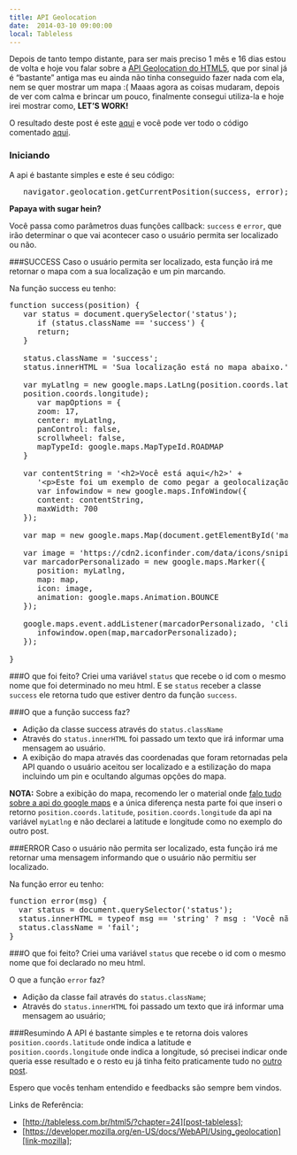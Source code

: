 ```yaml
---
title: API Geolocation
date:  2014-03-10 09:00:00
local: Tableless
---
```


Depois de tanto tempo distante, para ser mais preciso 1 mês e 16 dias estou de volta e hoje vou falar sobre a [API Geolocation do HTML5][api-geolocation-google], que por sinal já é “bastante” antiga mas eu ainda não tinha conseguido fazer nada com ela, nem se quer mostrar um mapa :( Maaas agora as coisas mudaram, depois de ver com calma e brincar um pouco, finalmente consegui utiliza-la e hoje irei mostrar como, **LET’S WORK!**

O resultado deste post é este [aqui][link-final] e você pode ver todo o código comentado [aqui][codigo-comentado].

### Iniciando
A api é bastante simples e este é seu código:

<pre class="lang-javascript">
   navigator.geolocation.getCurrentPosition(success, error);
</pre>

**Papaya with sugar hein?**

Você passa como parâmetros duas funções callback: `success` e `error`, que irão determinar o que vai acontecer caso o usuário permita ser localizado ou não.

###SUCCESS
Caso o usuário permita ser localizado, esta função irá me retornar o mapa com a sua localização e um pin marcando.

Na função success eu tenho:

<pre class="lang-javascript">
function success(position) {
   var status = document.querySelector('status');
      if (status.className == 'success') {
      return;
   }

   status.className = 'success';
   status.innerHTML = 'Sua localização está no mapa abaixo.';

   var myLatlng = new google.maps.LatLng(position.coords.latitude,
   position.coords.longitude);
      var mapOptions = {
      zoom: 17,
      center: myLatlng,
      panControl: false,
      scrollwheel: false,
      mapTypeId: google.maps.MapTypeId.ROADMAP
   }

   var contentString = '&lt;h2&gt;Você está aqui&lt;/h2&gt;' +
      '&lt;p&gt;Este foi um exemplo de como pegar a geolocalização do usuário&lt;/p&gt;';
      var infowindow = new google.maps.InfoWindow({
      content: contentString,
      maxWidth: 700
   });

   var map = new google.maps.Map(document.getElementById('mapuser'), mapOptions);

   var image = 'https://cdn2.iconfinder.com/data/icons/snipicons/500/map-marker-128.png';
   var marcadorPersonalizado = new google.maps.Marker({
      position: myLatlng,
      map: map,
      icon: image,
      animation: google.maps.Animation.BOUNCE
   });

   google.maps.event.addListener(marcadorPersonalizado, 'click', function() {
      infowindow.open(map,marcadorPersonalizado);
   });

}
</pre>


###O que foi feito?
Criei uma variável `status` que recebe o id com o mesmo nome que foi determinado no meu html. E se `status` receber a classe `success` ele retorna tudo que estiver dentro da função `success`.

###O que a função success faz?

- Adição da classe success através do `status.className`
- Através do `status.innerHTML` foi passado um texto que irá informar uma mensagem ao usuário.
- A exibição do mapa através das coordenadas que foram retornadas pela API quando o usuário aceitou ser localizado e a estilização do mapa incluindo um pin e ocultando algumas opções do mapa.

**NOTA:** Sobre a exibição do mapa, recomendo ler o material onde [falo tudo sobre a api do google maps][post-api-google-maps] e a única diferença nesta parte foi que inseri o retorno `position.coords.latitude`, `position.coords.longitude` da api na variável `myLatlng` e não declarei a latitude e longitude como no exemplo do outro post.

###ERROR
Caso o usuário não permita ser localizado, esta função irá me retornar uma mensagem informando que o usuário não permitiu ser localizado.

Na função error eu tenho:

<pre class="lang-javascript">
function error(msg) {
  var status = document.querySelector('status');
  status.innerHTML = typeof msg == 'string' ? msg : 'Você não permitiu ser localizado.';
  status.className = 'fail';
}
</pre>


###O que foi feito?
Criei uma variável `status` que recebe o id com o mesmo nome que foi declarado no meu html.

O que a função `error` faz?

- Adição da classe fail através do `status.className`;
- Através do `status.innerHTML` foi passado um texto que irá informar uma mensagem ao usuário;

###Resumindo
A API é bastante simples e te retorna dois valores `position.coords.latitude` onde indica a latitude e `position.coords.longitude` onde indica a longitude, só precisei indicar onde queria esse resultado e o resto eu já tinha feito praticamente tudo no [outro post][post-api-google-maps].

Espero que vocês tenham entendido e feedbacks são sempre bem vindos.

Links de Referência:

- [http://tableless.com.br/html5/?chapter=24][post-tableless];
- [https://developer.mozilla.org/en-US/docs/WebAPI/Using_geolocation][link-mozilla];


[api-geolocation-google]: https://www.google.com.br/search?q=geolocation+api+html5&oq=geolocation+api+html5&aqs=chrome..69i57j69i65j0l4.2541j0j7&sourceid=chrome&espv=210&es_sm=119&ie=UTF-8
[link-final]: http://thulioph.github.io/geolocation/
[codigo-comentado]: https://github.com/thulioph/geolocation
[post-api-google-maps]: /api-google-maps-v3/
[post-tableless]: http://tableless.com.br/html5/?chapter=24
[link-mozilla]: https://developer.mozilla.org/en-US/docs/WebAPI/Using_geolocation
